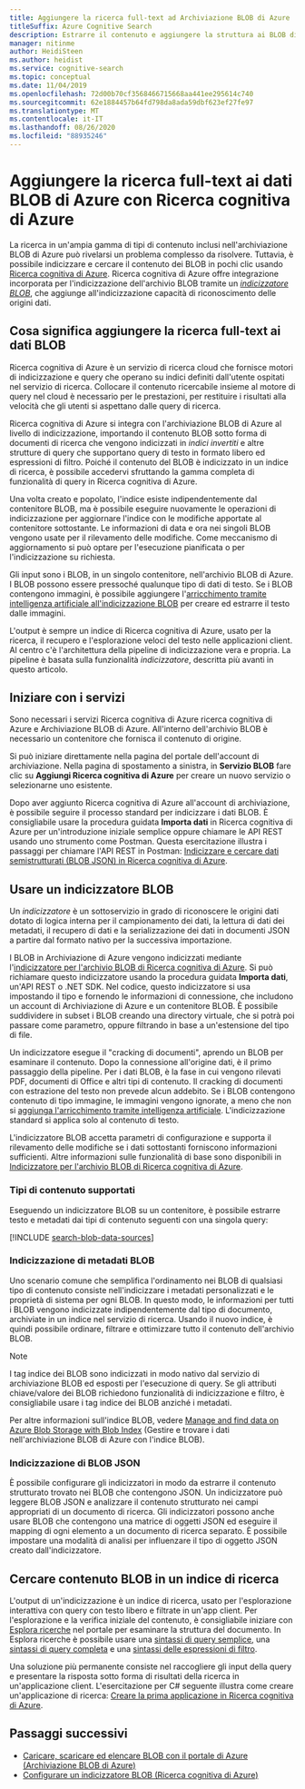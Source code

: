 ```yaml
---
title: Aggiungere la ricerca full-text ad Archiviazione BLOB di Azure
titleSuffix: Azure Cognitive Search
description: Estrarre il contenuto e aggiungere la struttura ai BLOB di Azure durante la compilazione di un indice di ricerca full-text in Ricerca cognitiva di Azure.
manager: nitinme
author: HeidiSteen
ms.author: heidist
ms.service: cognitive-search
ms.topic: conceptual
ms.date: 11/04/2019
ms.openlocfilehash: 72d00b70cf3568466715668aa441ee295614c740
ms.sourcegitcommit: 62e1884457b64fd798da8ada59dbf623ef27fe97
ms.translationtype: MT
ms.contentlocale: it-IT
ms.lasthandoff: 08/26/2020
ms.locfileid: "88935246"
---
```

# <a name="add-full-text-search-to-azure-blob-data-using-azure-cognitive-search"></a>Aggiungere la ricerca full-text ai dati BLOB di Azure con Ricerca cognitiva di Azure

La ricerca in un'ampia gamma di tipi di contenuto inclusi nell'archiviazione BLOB di Azure può rivelarsi un problema complesso da risolvere. Tuttavia, è possibile indicizzare e cercare il contenuto dei BLOB in pochi clic usando [Ricerca cognitiva di Azure](search-what-is-azure-search.md). Ricerca cognitiva di Azure offre integrazione incorporata per l'indicizzazione dell'archivio BLOB tramite un [*indicizzatore BLOB*](search-howto-indexing-azure-blob-storage.md), che aggiunge all'indicizzazione capacità di riconoscimento delle origini dati.

## <a name="what-it-means-to-add-full-text-search-to-blob-data"></a>Cosa significa aggiungere la ricerca full-text ai dati BLOB

Ricerca cognitiva di Azure è un servizio di ricerca cloud che fornisce motori di indicizzazione e query che operano su indici definiti dall'utente ospitati nel servizio di ricerca. Collocare il contenuto ricercabile insieme al motore di query nel cloud è necessario per le prestazioni, per restituire i risultati alla velocità che gli utenti si aspettano dalle query di ricerca.

Ricerca cognitiva di Azure si integra con l'archiviazione BLOB di Azure al livello di indicizzazione, importando il contenuto BLOB sotto forma di documenti di ricerca che vengono indicizzati in *indici invertiti* e altre strutture di query che supportano query di testo in formato libero ed espressioni di filtro. Poiché il contenuto del BLOB è indicizzato in un indice di ricerca, è possibile accedervi sfruttando la gamma completa di funzionalità di query in Ricerca cognitiva di Azure.

Una volta creato e popolato, l'indice esiste indipendentemente dal contenitore BLOB, ma è possibile eseguire nuovamente le operazioni di indicizzazione per aggiornare l'indice con le modifiche apportate al contenitore sottostante. Le informazioni di data e ora nei singoli BLOB vengono usate per il rilevamento delle modifiche. Come meccanismo di aggiornamento si può optare per l'esecuzione pianificata o per l'indicizzazione su richiesta.

Gli input sono i BLOB, in un singolo contenitore, nell'archivio BLOB di Azure. I BLOB possono essere pressoché qualunque tipo di dati di testo. Se i BLOB contengono immagini, è possibile aggiungere l'[arricchimento tramite intelligenza artificiale all'indicizzazione BLOB](search-blob-ai-integration.md) per creare ed estrarre il testo dalle immagini.

L'output è sempre un indice di Ricerca cognitiva di Azure, usato per la ricerca, il recupero e l'esplorazione veloci del testo nelle applicazioni client. Al centro c'è l'architettura della pipeline di indicizzazione vera e propria. La pipeline è basata sulla funzionalità *indicizzatore*, descritta più avanti in questo articolo.

## <a name="start-with-services"></a>Iniziare con i servizi

Sono necessari i servizi Ricerca cognitiva di Azure ricerca cognitiva di Azure e Archiviazione BLOB di Azure. All'interno dell'archivio BLOB è necessario un contenitore che fornisca il contenuto di origine.

Si può iniziare direttamente nella pagina del portale dell'account di archiviazione. Nella pagina di spostamento a sinistra, in **Servizio BLOB** fare clic su **Aggiungi Ricerca cognitiva di Azure** per creare un nuovo servizio o selezionarne uno esistente. 

Dopo aver aggiunto Ricerca cognitiva di Azure all'account di archiviazione, è possibile seguire il processo standard per indicizzare i dati BLOB. È consigliabile usare la procedura guidata **Importa dati** in Ricerca cognitiva di Azure per un'introduzione iniziale semplice oppure chiamare le API REST usando uno strumento come Postman. Questa esercitazione illustra i passaggi per chiamare l'API REST in Postman: [Indicizzare e cercare dati semistrutturati (BLOB JSON) in Ricerca cognitiva di Azure](search-semi-structured-data.md). 

## <a name="use-a-blob-indexer"></a>Usare un indicizzatore BLOB

Un *indicizzatore* è un sottoservizio in grado di riconoscere le origini dati dotato di logica interna per il campionamento dei dati, la lettura di dati dei metadati, il recupero di dati e la serializzazione dei dati in documenti JSON a partire dal formato nativo per la successiva importazione. 

I BLOB in Archiviazione di Azure vengono indicizzati mediante l'[indicizzatore per l'archivio BLOB di Ricerca cognitiva di Azure](search-howto-indexing-azure-blob-storage.md). Si può richiamare questo indicizzatore usando la procedura guidata **Importa dati**, un'API REST o .NET SDK. Nel codice, questo indicizzatore si usa impostando il tipo e fornendo le informazioni di connessione, che includono un account di Archiviazione di Azure e un contenitore BLOB. È possibile suddividere in subset i BLOB creando una directory virtuale, che si potrà poi passare come parametro, oppure filtrando in base a un'estensione del tipo di file.

Un indicizzatore esegue il "cracking di documenti", aprendo un BLOB per esaminare il contenuto. Dopo la connessione all'origine dati, è il primo passaggio della pipeline. Per i dati BLOB, è la fase in cui vengono rilevati PDF, documenti di Office e altri tipi di contenuto. Il cracking di documenti con estrazione del testo non prevede alcun addebito. Se i BLOB contengono contenuto di tipo immagine, le immagini vengono ignorate, a meno che non si [aggiunga l'arricchimento tramite intelligenza artificiale](search-blob-ai-integration.md). L'indicizzazione standard si applica solo al contenuto di testo.

L'indicizzatore BLOB accetta parametri di configurazione e supporta il rilevamento delle modifiche se i dati sottostanti forniscono informazioni sufficienti. Altre informazioni sulle funzionalità di base sono disponibili in [Indicizzatore per l'archivio BLOB di Ricerca cognitiva di Azure](search-howto-indexing-azure-blob-storage.md).

### <a name="supported-content-types"></a>Tipi di contenuto supportati

Eseguendo un indicizzatore BLOB su un contenitore, è possibile estrarre testo e metadati dai tipi di contenuto seguenti con una singola query:

[!INCLUDE [search-blob-data-sources](../../includes/search-blob-data-sources.md)]

### <a name="indexing-blob-metadata"></a>Indicizzazione di metadati BLOB

Uno scenario comune che semplifica l'ordinamento nei BLOB di qualsiasi tipo di contenuto consiste nell'indicizzare i metadati personalizzati e le proprietà di sistema per ogni BLOB. In questo modo, le informazioni per tutti i BLOB vengono indicizzate indipendentemente dal tipo di documento, archiviate in un indice nel servizio di ricerca. Usando il nuovo indice, è quindi possibile ordinare, filtrare e ottimizzare tutto il contenuto dell'archivio BLOB.

> [!NOTE]
> I tag indice dei BLOB sono indicizzati in modo nativo dal servizio di archiviazione BLOB ed esposti per l'esecuzione di query. Se gli attributi chiave/valore dei BLOB richiedono funzionalità di indicizzazione e filtro, è consigliabile usare i tag indice dei BLOB anziché i metadati.
>
> Per altre informazioni sull'indice BLOB, vedere [Manage and find data on Azure Blob Storage with Blob Index](../storage/blobs/storage-manage-find-blobs.md) (Gestire e trovare i dati nell'archiviazione BLOB di Azure con l'indice BLOB).

### <a name="indexing-json-blobs"></a>Indicizzazione di BLOB JSON
È possibile configurare gli indicizzatori in modo da estrarre il contenuto strutturato trovato nei BLOB che contengono JSON. Un indicizzatore può leggere BLOB JSON e analizzare il contenuto strutturato nei campi appropriati di un documento di ricerca. Gli indicizzatori possono anche usare BLOB che contengono una matrice di oggetti JSON ed eseguire il mapping di ogni elemento a un documento di ricerca separato. È possibile impostare una modalità di analisi per influenzare il tipo di oggetto JSON creato dall'indicizzatore.

## <a name="search-blob-content-in-a-search-index"></a>Cercare contenuto BLOB in un indice di ricerca 

L'output di un'indicizzazione è un indice di ricerca, usato per l'esplorazione interattiva con query con testo libero e filtrate in un'app client. Per l'esplorazione e la verifica iniziale del contenuto, è consigliabile iniziare con [Esplora ricerche](search-explorer.md) nel portale per esaminare la struttura del documento. In Esplora ricerche è possibile usare una [sintassi di query semplice](query-simple-syntax.md), una [sintassi di query completa](query-lucene-syntax.md) e una [sintassi delle espressioni di filtro](query-odata-filter-orderby-syntax.md).

Una soluzione più permanente consiste nel raccogliere gli input della query e presentare la risposta sotto forma di risultati della ricerca in un'applicazione client. L'esercitazione per C# seguente illustra come creare un'applicazione di ricerca: [Creare la prima applicazione in Ricerca cognitiva di Azure](tutorial-csharp-create-first-app.md).

## <a name="next-steps"></a>Passaggi successivi

+ [Caricare, scaricare ed elencare BLOB con il portale di Azure (Archiviazione BLOB di Azure)](../storage/blobs/storage-quickstart-blobs-portal.md)
+ [Configurare un indicizzatore BLOB (Ricerca cognitiva di Azure)](search-howto-indexing-azure-blob-storage.md)